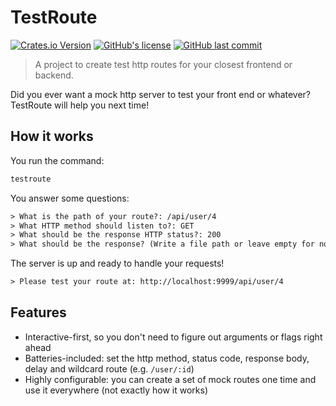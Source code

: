 # TestRoute

[![Crates.io Version](https://img.shields.io/crates/v/testroute)](https://crates.io/crates/testroute)
[![GitHub's license](https://img.shields.io/github/license/cherryramatisdev/testroute)](https://github.com/cherryramatisdev/testroute/blob/main/LICENSE)
[![GitHub last commit](https://img.shields.io/github/last-commit/cherryramatisdev/testroute/main)](https://github.com/cherryramatisdev/testroute)

> A project to create test http routes for your closest frontend or backend.

Did you ever want a mock http server to test your front end or whatever? TestRoute will help you next time!

## How it works

You run the command:

```sh
testroute
```

You answer some questions:

```txt
> What is the path of your route?: /api/user/4
> What HTTP method should listen to?: GET
> What should be the response HTTP status?: 200
> What should be the response? (Write a file path or leave empty for none): ./response.json
```

The server is up and ready to handle your requests!

```txt
> Please test your route at: http://localhost:9999/api/user/4
```

## Features

- Interactive-first, so you don't need to figure out arguments or flags right ahead
- Batteries-included: set the http method, status code, response body, delay and wildcard route (e.g. `/user/:id`)
- Highly configurable: you can create a set of mock routes one time and use it everywhere (not exactly how it works)
